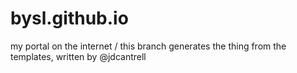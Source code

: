 bysl.github.io
==============

my portal on the internet / this branch generates the thing from the templates, written by @jdcantrell

